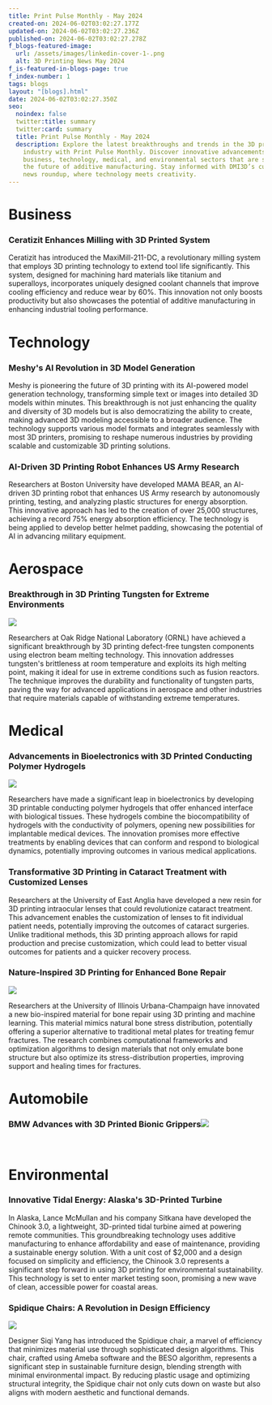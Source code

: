 ```yaml
---
title: Print Pulse Monthly - May 2024
created-on: 2024-06-02T03:02:27.177Z
updated-on: 2024-06-02T03:02:27.236Z
published-on: 2024-06-02T03:02:27.278Z
f_blogs-featured-image:
  url: /assets/images/linkedin-cover-1-.png
  alt: 3D Printing News May 2024
f_is-featured-in-blogs-page: true
f_index-number: 1
tags: blogs
layout: "[blogs].html"
date: 2024-06-02T03:02:27.350Z
seo:
  noindex: false
  twitter:title: summary
  twitter:card: summary
  title: Print Pulse Monthly - May 2024
  description: Explore the latest breakthroughs and trends in the 3D printing
    industry with Print Pulse Monthly. Discover innovative advancements across
    business, technology, medical, and environmental sectors that are shaping
    the future of additive manufacturing. Stay informed with DMI3D’s curated
    news roundup, where technology meets creativity.
---
```

<!--StartFragment-->

# Business

### Ceratizit Enhances Milling with 3D Printed System

Ceratizit has introduced the MaxiMill-211-DC, a revolutionary milling system that employs 3D printing technology to extend tool life significantly. This system, designed for machining hard materials like titanium and superalloys, incorporates uniquely designed coolant channels that improve cooling efficiency and reduce wear by 60%. This innovation not only boosts productivity but also showcases the potential of additive manufacturing in enhancing industrial tooling performance.



# Technology

### Meshy's AI Revolution in 3D Model Generation

Meshy is pioneering the future of 3D printing with its AI-powered model generation technology, transforming simple text or images into detailed 3D models within minutes. This breakthrough is not just enhancing the quality and diversity of 3D models but is also democratizing the ability to create, making advanced 3D modeling accessible to a broader audience. The technology supports various model formats and integrates seamlessly with most 3D printers, promising to reshape numerous industries by providing scalable and customizable 3D printing solutions.



### AI-Driven 3D Printing Robot Enhances US Army Research



Researchers at Boston University have developed MAMA BEAR, an AI-driven 3D printing robot that enhances US Army research by autonomously printing, testing, and analyzing plastic structures for energy absorption. This innovative approach has led to the creation of over 25,000 structures, achieving a record 75% energy absorption efficiency. The technology is being applied to develop better helmet padding, showcasing the potential of AI in advancing military equipment.



# Aerospace

### Breakthrough in 3D Printing Tungsten for Extreme Environments

![](https://lh7-us.googleusercontent.com/UWrC-4wXc1iD-j0OqByMgU1MXdOIwxAHNg5rpTjb7-KZcqS1eM8hd4w6Vpt22k3oRIVrSeDGmgX4THqDeZ2dfs7DbJiz39Piu1sEOxrtwbhtmHJHJrwayfWQX9hjK6yDUFpyks-xPBpeAfzqyTOo_fo)

Researchers at Oak Ridge National Laboratory (ORNL) have achieved a significant breakthrough by 3D printing defect-free tungsten components using electron beam melting technology. This innovation addresses tungsten's brittleness at room temperature and exploits its high melting point, making it ideal for use in extreme conditions such as fusion reactors. The technique improves the durability and functionality of tungsten parts, paving the way for advanced applications in aerospace and other industries that require materials capable of withstanding extreme temperatures.



# Medical

### Advancements in Bioelectronics with 3D Printed Conducting Polymer Hydrogels

![](https://lh7-us.googleusercontent.com/B_8uvFYufKRxCEjCvM9kxsbUcfoRjTryZg80TxY2QesoHevssUBzhWFry3k30ECQYAOc8_9fkLjvdkoNJDxKU62X5X9LaM_yBBBB4gSiP92nTTaehnKUt6MaCIoHQp7BWmjKYp_R0ziI1u9lOVdYKCw)

Researchers have made a significant leap in bioelectronics by developing 3D printable conducting polymer hydrogels that offer enhanced interface with biological tissues. These hydrogels combine the biocompatibility of hydrogels with the conductivity of polymers, opening new possibilities for implantable medical devices. The innovation promises more effective treatments by enabling devices that can conform and respond to biological dynamics, potentially improving outcomes in various medical applications.



### Transformative 3D Printing in Cataract Treatment with Customized Lenses



Researchers at the University of East Anglia have developed a new resin for 3D printing intraocular lenses that could revolutionize cataract treatment. This advancement enables the customization of lenses to fit individual patient needs, potentially improving the outcomes of cataract surgeries. Unlike traditional methods, this 3D printing approach allows for rapid production and precise customization, which could lead to better visual outcomes for patients and a quicker recovery process.



### Nature-Inspired 3D Printing for Enhanced Bone Repair

![](https://lh7-us.googleusercontent.com/dx9YSsR4YwA77mftqjcI8Ag1JWVIEYrEDp0FaBckHElAqkOg12zwypTqbmQwao0vyABgTSxHI3LfKr8_EGxaGPvFSLvXhpm9On6nzDFfdYxI6T9wQwWyiiBnsFs7PXItFw8Ue0KY6FaR6ez8D3YIdoE)



Researchers at the University of Illinois Urbana-Champaign have innovated a new bio-inspired material for bone repair using 3D printing and machine learning. This material mimics natural bone stress distribution, potentially offering a superior alternative to traditional metal plates for treating femur fractures. The research combines computational frameworks and optimization algorithms to design materials that not only emulate bone structure but also optimize its stress-distribution properties, improving support and healing times for fractures.



# Automobile

### BMW Advances with 3D Printed Bionic Grippers![](https://lh7-us.googleusercontent.com/SiTfAawi5bmdgkHhP_pU3n737TV0knChoVJl_2_RV3VZK172QNVHL8KyGwt8_0Y0sGoXAisQvGu9GGh0hr6oSim9YnxME2rggkPubPoJK7oEj8pkhoFPj-VOnvBenAMeTTXbAUUANacUl95Kri55Sp8)

 



# Environmental

### Innovative Tidal Energy: Alaska's 3D-Printed Turbine



In Alaska, Lance McMullan and his company Sitkana have developed the Chinook 3.0, a lightweight, 3D-printed tidal turbine aimed at powering remote communities. This groundbreaking technology uses additive manufacturing to enhance affordability and ease of maintenance, providing a sustainable energy solution. With a unit cost of $2,000 and a design focused on simplicity and efficiency, the Chinook 3.0 represents a significant step forward in using 3D printing for environmental sustainability. This technology is set to enter market testing soon, promising a new wave of clean, accessible power for coastal areas.



### Spidique Chairs: A Revolution in Design Efficiency

![](https://lh7-us.googleusercontent.com/gi8aggq2-iOfrsYRyJAHw6s0V-SZEjjmuBJqoxNr3gsqI1ogFFA662fbiKh0fFeQEkE6a_8wBIoQgDLxZVDSSZsYYwbCpOEAazkDSh-QbxaxxcdL6xNK4CPHaHQcpR4rYxwDCiAKUmmBR4d_ksTuE5c)

Designer Siqi Yang has introduced the Spidique chair, a marvel of efficiency that minimizes material use through sophisticated design algorithms. This chair, crafted using Ameba software and the BESO algorithm, represents a significant step in sustainable furniture design, blending strength with minimal environmental impact. By reducing plastic usage and optimizing structural integrity, the Spidique chair not only cuts down on waste but also aligns with modern aesthetic and functional demands.



<!--EndFragment-->